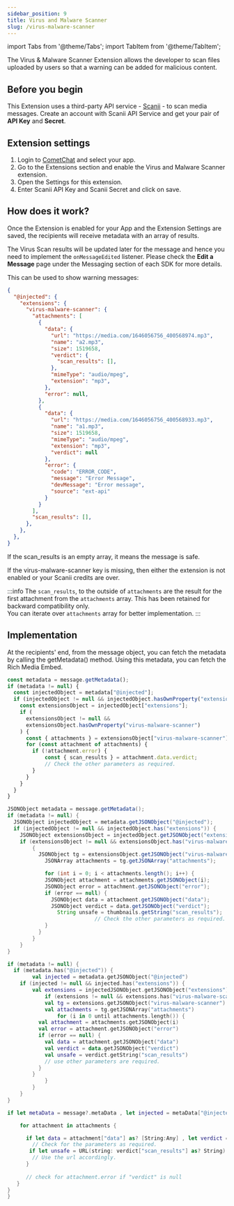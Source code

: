 ```yaml
---
sidebar_position: 9
title: Virus and Malware Scanner
slug: /virus-malware-scanner
---
```

import Tabs from '@theme/Tabs';
import TabItem from '@theme/TabItem';

The Virus & Malware Scanner Extension allows the developer to scan files uploaded by users so that a warning can be added for malicious content.

## Before you begin

This Extension uses a third-party API service - [Scanii](https://scanii.com) - to scan media messages.
Create an account with Scanii API Service and get your pair of **API Key** and **Secret**.

## Extension settings

1. Login to [CometChat](https://app.cometchat.com/login) and select your app.
2. Go to the Extensions section and enable the Virus and Malware Scanner extension.
3. Open the Settings for this extension.
4. Enter Scanii API Key and Scanii Secret and click on save.

## How does it work?

Once the Extension is enabled for your App and the Extension Settings are saved, the recipients will receive metadata with an array of results.

The Virus Scan results will be updated later for the message and hence you need to implement the `onMessageEdited` listener. Please check the **Edit a Message** page under the Messaging section of each SDK for more details.

This can be used to show warning messages:

<Tabs>
<TabItem value="JSON" label="JSON">

```json
{
  "@injected": {
    "extensions": {
      "virus-malware-scanner": {
        "attachments": [
          {
            "data": {
              "url": "https://media.com/1646056756_400568974.mp3",
              "name": "a2.mp3",
              "size": 1519658,
              "verdict": {
                "scan_results": [],
              },
              "mimeType": "audio/mpeg",
              "extension": "mp3",
            },
            "error": null,
          },
          {
            "data": {
              "url": "https://media.com/1646056756_400568933.mp3",
              "name": "a1.mp3",
              "size": 1519658,
              "mimeType": "audio/mpeg",
              "extension": "mp3",
              "verdict": null
            },
            "error": {
              "code": "ERROR_CODE",
              "message": "Error Message",
              "devMessage": "Error message",
              "source": "ext-api"
            }
          }
        ],
        "scan_results": [],
      },
    },
  },
}
```
</TabItem>
</Tabs>



If the scan_results is an empty array, it means the message is safe.

If the virus-malware-scanner key is missing, then either the extension is not enabled or your Scanii credits are over.

:::info 
The `scan_results`, to the outside of `attachments` are the result for the first attachment from the `attachments` array. This has been retained for backward compatibility only.<br/> You can iterate over `attachments` array for better implementation.
:::

## Implementation

At the recipients' end, from the message object, you can fetch the metadata by calling the getMetadata() method. Using this metadata, you can fetch the Rich Media Embed.

<Tabs>
<TabItem value="Javascript" label="Javascript">

```javascript
const metadata = message.getMetadata();
if (metadata != null) {
  const injectedObject = metadata["@injected"];
  if (injectedObject != null && injectedObject.hasOwnProperty("extensions")) {
    const extensionsObject = injectedObject["extensions"];
    if (
      extensionsObject != null &&
      extensionsObject.hasOwnProperty("virus-malware-scanner")
    ) {
      const { attachments } = extensionsObject["virus-malware-scanner"];
      for (const attachment of attachments) {
        if (!attachment.error) {
        	const { scan_results } = attachment.data.verdict;
        	// Check the other parameters as required.
        }
      }
    }
  }
}
```
</TabItem>
<TabItem value="Java" label="Java">

```java
JSONObject metadata = message.getMetadata();
if (metadata != null) {
  JSONObject injectedObject = metadata.getJSONObject("@injected");
  if (injectedObject != null && injectedObject.has("extensions")) {
    JSONObject extensionsObject = injectedObject.getJSONObject("extensions");
    if (extensionsObject != null && extensionsObject.has("virus-malware-scanner"))
        {
          JSONObject tg = extensionsObject.getJSONObject("virus-malware-scanner");
      		JSONArray attachments = tg.getJSONArray("attachments");

      		for (int i = 0; i < attachments.length(); i++) {
            JSONObject attachment = attachments.getJSONObject(i);
            JSONObject error = attachment.getJSONObject("error");
            if (error == null) {
              JSONObject data = attachment.getJSONObject("data");
              JSONObject verdict = data.getJSONObject("verdict");
            	String unsafe = thumbnails.getString("scan_results");
							// Check the other parameters as required.
            }
          }
        }
    }
}
```
</TabItem>
<TabItem value="Kotlin" label="Kotlin">

```kotlin
if (metadata != null) {
  if (metadata.has("@injected")) {
		val injected = metadata.getJSONObject("@injected")
    if (injected != null && injected.has("extensions")) {
    	val extensions = injectedJSONObject.getJSONObject("extensions")
			if (extensions != null && extensions.has("virus-malware-scanner")) {
  			val tg = extensions.getJSONObject("virus-malware-scanner")
  			val attachments = tg.getJSONArray("attachments")
				for (i in 0 until attachments.length()) {
          val attachment = attachments.getJSONObject(i)
          val error = attachment.getJSONObject("error")
          if (error == null) {
            val data = attachment.getJSONObject("data")
            val verdict = data.getJSONObject("verdict")
          	val unsafe = verdict.getString("scan_results")
            // use other parameters are required.
          }
        }
			}
		}
	}
}
```
</TabItem>
<TabItem value="Swift" label="Swift">

```swift
if let metaData = message?.metaData , let injected = metaData["@injected"] as? [String : Any], let extensions = injected["extensions"] as? [String : Any], let attachments = extensions["virus-malware-scanner"] as? [[String : Any]] {

    for attachment in attachments {

      if let data = attachment["data"] as? [String:Any] , let verdict = data["verdict"] as? [String:any] {
    	// Check for the parameters as required.
       if let unsafe = URL(string: verdict["scan_results"] as? String) {
        // Use the url accordingly.
      }
      
      // check for attachment.error if "verdict" is null
   }
}
}
```
</TabItem>
</Tabs>


